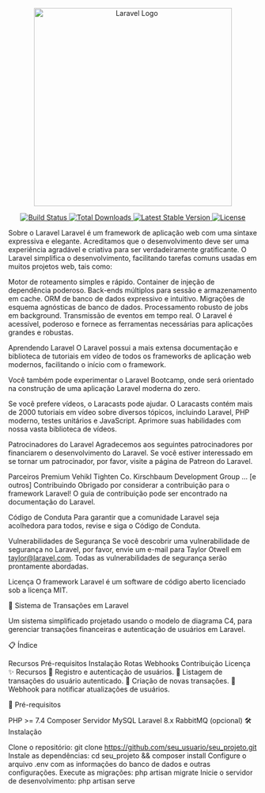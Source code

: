 <p align="center">
    <a href="https://laravel.com" target="_blank">
        <img src="https://raw.githubusercontent.com/laravel/art/master/logo-lockup/5%20SVG/2%20CMYK/1%20Full%20Color/laravel-logolockup-cmyk-red.svg" width="400" alt="Laravel Logo">
    </a>
</p>
<p align="center">
    <a href="https://github.com/laravel/framework/actions">
        <img src="https://github.com/laravel/framework/workflows/tests/badge.svg" alt="Build Status">
    </a>
    <a href="https://packagist.org/packages/laravel/framework">
        <img src="https://img.shields.io/packagist/dt/laravel/framework" alt="Total Downloads">
    </a>
    <a href="https://packagist.org/packages/laravel/framework">
        <img src="https://img.shields.io/packagist/v/laravel/framework" alt="Latest Stable Version">
    </a>
    <a href="https://packagist.org/packages/laravel/framework">
        <img src="https://img.shields.io/packagist/l/laravel/framework" alt="License">
    </a>
</p>
Sobre o Laravel
Laravel é um framework de aplicação web com uma sintaxe expressiva e elegante. Acreditamos que o desenvolvimento deve ser uma experiência agradável e criativa para ser verdadeiramente gratificante. O Laravel simplifica o desenvolvimento, facilitando tarefas comuns usadas em muitos projetos web, tais como:

Motor de roteamento simples e rápido.
Container de injeção de dependência poderoso.
Back-ends múltiplos para sessão e armazenamento em cache.
ORM de banco de dados expressivo e intuitivo.
Migrações de esquema agnósticas de banco de dados.
Processamento robusto de jobs em background.
Transmissão de eventos em tempo real.
O Laravel é acessível, poderoso e fornece as ferramentas necessárias para aplicações grandes e robustas.

Aprendendo Laravel
O Laravel possui a mais extensa documentação e biblioteca de tutoriais em vídeo de todos os frameworks de aplicação web modernos, facilitando o início com o framework.

Você também pode experimentar o Laravel Bootcamp, onde será orientado na construção de uma aplicação Laravel moderna do zero.

Se você prefere vídeos, o Laracasts pode ajudar. O Laracasts contém mais de 2000 tutoriais em vídeo sobre diversos tópicos, incluindo Laravel, PHP moderno, testes unitários e JavaScript. Aprimore suas habilidades com nossa vasta biblioteca de vídeos.

Patrocinadores do Laravel
Agradecemos aos seguintes patrocinadores por financiarem o desenvolvimento do Laravel. Se você estiver interessado em se tornar um patrocinador, por favor, visite a página de Patreon do Laravel.

Parceiros Premium
Vehikl
Tighten Co.
Kirschbaum Development Group
... [e outros]
Contribuindo
Obrigado por considerar a contribuição para o framework Laravel! O guia de contribuição pode ser encontrado na documentação do Laravel.

Código de Conduta
Para garantir que a comunidade Laravel seja acolhedora para todos, revise e siga o Código de Conduta.

Vulnerabilidades de Segurança
Se você descobrir uma vulnerabilidade de segurança no Laravel, por favor, envie um e-mail para Taylor Otwell em taylor@laravel.com. Todas as vulnerabilidades de segurança serão prontamente abordadas.

Licença
O framework Laravel é um software de código aberto licenciado sob a licença MIT.

🚀 Sistema de Transações em Laravel

Um sistema simplificado projetado usando o modelo de diagrama C4, para gerenciar transações financeiras e autenticação de usuários em Laravel.

📋 Índice

Recursos
Pré-requisitos
Instalação
Rotas
Webhooks
Contribuição
Licença
✨ Recursos
🔐 Registro e autenticação de usuários.
📜 Listagem de transações do usuário autenticado.
💸 Criação de novas transações.
📡 Webhook para notificar atualizações de usuários.

🧰 Pré-requisitos

PHP >= 7.4
Composer
Servidor MySQL
Laravel 8.x
RabbitMQ (opcional)
🛠️ Instalação

Clone o repositório: git clone https://github.com/seu_usuario/seu_projeto.git
Instale as dependências: cd seu_projeto && composer install
Configure o arquivo .env com as informações do banco de dados e outras configurações.
Execute as migrações: php artisan migrate
Inicie o servidor de desenvolvimento: php artisan serve
